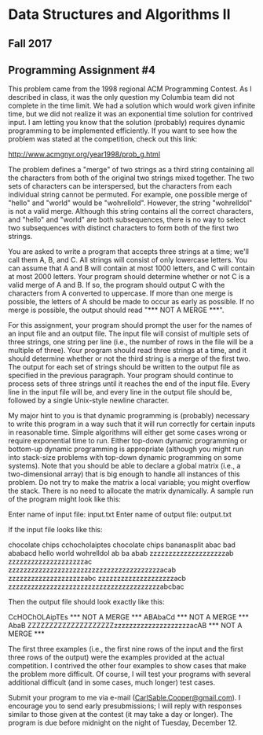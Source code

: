 # Data Structures and Algorithms II
## Fall 2017
## Programming Assignment #4

This problem came from the 1998 regional ACM Programming Contest. As I described in class, it was the only question my Columbia team did not complete in the time limit. We had a solution which would work given infinite time, but we did not realize it was an exponential time solution for contrived input. I am letting you know that the solution (probably) requires dynamic programming to be implemented efficiently. If you want to see how the problem was stated at the competition, check out this link:

http://www.acmgnyr.org/year1998/prob_g.html

The problem defines a "merge" of two strings as a third string containing all the characters from both of the original two strings mixed together. The two sets of characters can be interspersed, but the characters from each individual string cannot be permuted. For example, one possible merge of "hello" and "world" would be "wohrellold". However, the string "wohrelldol" is not a valid merge. Although this string contains all the correct characters, and "hello" and "world" are both subsequences, there is no way to select two subsequences with distinct characters to form both of the first two strings.

You are asked to write a program that accepts three strings at a time; we'll call them A, B, and C. All strings will consist of only lowercase letters. You can assume that A and B will contain at most 1000 letters, and C will contain at most 2000 letters. Your program should determine whether or not C is a valid merge of A and B. If so, the program should output C with the characters from A converted to uppercase. If more than one merge is possible, the letters of A should be made to occur as early as possible. If no merge is possible, the output should read "*** NOT A MERGE ***".

For this assignment, your program should prompt the user for the names of an input file and an output file. The input file will consist of multiple sets of three strings, one string per line (i.e., the number of rows in the file will be a multiple of three). Your program should read three strings at a time, and it should determine whether or not the third string is a merge of the first two. The output for each set of strings should be written to the output file as specified in the previous paragraph. Your program should continue to process sets of three strings until it reaches the end of the input file. Every line in the input file will be, and every line in the output file should be, followed by a single Unix-style newline character.

My major hint to you is that dynamic programming is (probably) necessary to write this program in a way such that it will run correctly for certain inputs in reasonable time. Simple algorithms will either get some cases wrong or require exponential time to run. Either top-down dynamic programming or bottom-up dynamic programming is appropriate (although you might run into stack-size problems with top-down dynamic programming on some systems). Note that you should be able to declare a global matrix (i.e., a two-dimensional array) that is big enough to handle all instances of this problem. Do not try to make the matrix a local variable; you might overflow the stack. There is no need to allocate the matrix dynamically.
A sample run of the program might look like this:

Enter name of input file: input.txt
Enter name of output file: output.txt

If the input file looks like this:

chocolate
chips
cchocholaiptes
chocolate
chips
bananasplit
abac
bad
ababacd
hello
world
wohrelldol
ab
ba
abab
zzzzzzzzzzzzzzzzzzzzab
zzzzzzzzzzzzzzzzzzzzac
zzzzzzzzzzzzzzzzzzzzzzzzzzzzzzzzzzzzzzzzacab
zzzzzzzzzzzzzzzzzzzzabc
zzzzzzzzzzzzzzzzzzzzacb
zzzzzzzzzzzzzzzzzzzzzzzzzzzzzzzzzzzzzzzzabcbac

Then the output file should look exactly like this:

CcHOChOLAipTEs
*** NOT A MERGE ***
ABAbaCd
*** NOT A MERGE ***
AbaB
ZZZZZZZZZZZZZZZZZZZZzzzzzzzzzzzzzzzzzzzzacAB
*** NOT A MERGE ***

The first three examples (i.e., the first nine rows of the input and the first three rows of the output) were the examples provided at the actual competition. I contrived the other four examples to show cases that make the problem more difficult. Of course, I will test your programs with several additional difficult (and in some cases, much longer) test cases.

Submit your program to me via e-mail (CarlSable.Cooper@gmail.com). I encourage you to send early presubmissions; I will reply with responses similar to those given at the contest (it may take a day or longer). The program is due before midnight on the night of Tuesday, December 12.
